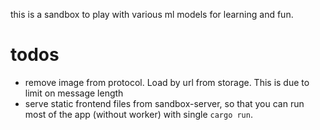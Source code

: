 this is a sandbox to play with various ml models for learning and fun.

# todos

- remove image from protocol. Load by url from storage. This is due to limit on message length
- serve static frontend files from sandbox-server, so that you can run most of the app (without worker) with single `cargo run`.
